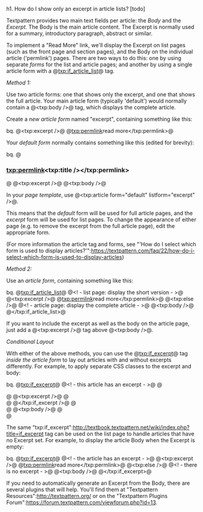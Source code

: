 h1. How do I show only an excerpt in article lists? [todo]

Textpattern provides two main text fields per article: the _Body_ and the _Excerpt_. The Body is the main article content. The Excerpt is normally used for a summary, introductory paragraph, abstract or similar.

To implement a "Read More" link, we'll display the Excerpt on list pages (such as the front page and section pages), and the Body on the individual article ('permlink') pages. There are two ways to do this: one by using separate _forms_ for the list and article pages; and another by using a single article form with a @<txp:if_article_list>@ tag.

*Method 1:*

Use two article forms: one that shows only the excerpt, and one that shows the full article. Your main article form (typically 'default') would normally contain a @<txp:body />@ tag, which displays the complete article.

Create a *new article form* named "excerpt", containing something like this:

bq. @<txp:excerpt />@
@<txp:permlink>read more</txp:permlink>@

Your *default form* normally contains something like this (edited for brevity):

bq. @<h3><txp:permlink><txp:title /></txp:permlink></h3>@
@<txp:excerpt />@
@<txp:body />@

In your *page template*, use @<txp:article form="default" listform="excerpt" />@.

This means that the *default* form will be used for full article pages, and the *excerpt* form will be used for list pages. To change the appearance of either page (e.g. to remove the excerpt from the full article page), edit the appropriate form.

(For more information the article tag and forms, see "'How do I select which form is used to display articles?'":https://textpattern.com/faq/22/how-do-i-select-which-form-is-used-to-display-articles)

*Method 2:*

Use an *article form*, containing something like this:

bq. @<txp:if_article_list>@
@<! - list page: display the short version - >@
@<txp:excerpt />@
@<txp:permlink>read more</txp:permlink>@
@<txp:else />@
@<! - article page: display the complete article - >@
@<txp:body />@
@</txp:if_article_list>@

If you want to include the excerpt as well as the body on the article page, just add a @<txp:excerpt />@ tag above @<txp:body />@.

*Conditional Layout*

With either of the above methods, you can use the @<txp:if_excerpt>@ tag *inside the article form* to lay out articles with and without excerpts differently. For example, to apply separate CSS classes to the excerpt and body:

bq. @<txp:if_excerpt>@
@<! - this article has an excerpt - >@
@<div class="excerpt">@
@<txp:excerpt />@
@</div>@
@</txp:if_excerpt />@
@<div class="body">@
@<txp:body />@
@</div>@

The same "txp:if_excerpt":http://textbook.textpattern.net/wiki/index.php?title=if_excerpt tag can be used on the list page to handle articles that have no Excerpt set. For example, to display the article Body when the Excerpt is empty:

bq. @<txp:if_excerpt>@
@<! - the article has an excerpt - >@
@<txp:excerpt />@
@<txp:permlink>read more</txp:permlink>@
@<txp:else />@
@<! - there is no excerpt - >@
@<txp:body />@
@</txp:if_excerpt>@

If you need to automatically generate an Excerpt from the Body, there are several plugins that will help. You'll find them at "Textpattern Resources":http://textpattern.org/ or on the "Textpattern Plugins Forum":https://forum.textpattern.com/viewforum.php?id=13.
